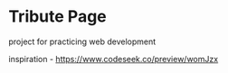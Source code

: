 # Tribute Page

project for practicing web development

inspiration - https://www.codeseek.co/preview/womJzx